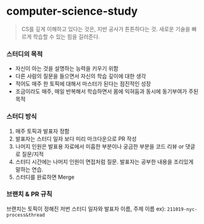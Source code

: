 # computer-science-study

> CS를 깊게 이해하고 있다는 것은, 지반 공사가 튼튼하다는 것. 새로운 기술을 빠르게 학습할 수 있는 힘을 길러준다.

### 스터디의 목적
- 자신이 아는 것을 설명하는 능력을 키우기 위함
- 다른 사람의 질문을 들으면서 자신의 학습 깊이에 대한 생각
- 적어도 매주 한 토픽에 대해서 마스터가 된다는 점진적인 성장
- 조금이라도 매주, 매일 반복해서 학습하면서 몸에 익혀둠과 동시에 동기부여가 주된 목적

### 스터디 방식
1. 매주 토픽과 발표자 정함
2. 발표자는 스터디 일자 보다 미리 마크다운으로 PR 작성
3. 나머지 인원은 발표용 자료에서 미흡한 부분이나 궁금한 부분을 코드 리뷰 or 댓글로 질문/지적
4. 스터디 시간에는 나머지 인원이 면접처럼 질문. 발표자는 공부한 내용을 조리있게 말하는 연습.
5. 스터디를 완료하면 Merge

### 브랜치 & PR 규칙
브랜치는 토픽이 정해진 저번 스터디 일자와 발표자 이름, 주제 이름
ex): `211019-nyc-process&thread`
